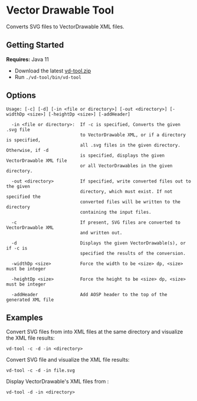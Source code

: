 # Vector Drawable Tool

Converts SVG files to VectorDrawable XML files.

## Getting Started

__Requires:__ Java 11

- Download the latest [vd-tool.zip](https://github.com/ArthurYidi/vector-drawable-tool/releases/latest)
- Run `./vd-tool/bin/vd-tool`

## Options


```
Usage: [-c] [-d] [-in <file or directory>] [-out <directory>] [-widthDp <size>] [-heightDp <size>] [-addHeader]
```

```
  -in <file or directory>:  If -c is specified, Converts the given .svg file 
                            to VectorDrawable XML, or if a directory is specified,
                            all .svg files in the given directory. Otherwise, if -d
                            is specified, displays the given VectorDrawable XML file
                            or all VectorDrawables in the given directory.
                            
  -out <directory>          If specified, write converted files out to the given
                            directory, which must exist. If not specified the
                            converted files will be written to the directory
                            containing the input files.                        
                        
  -c                        If present, SVG files are converted to VectorDrawable XML
                            and written out.
                            
  -d                        Displays the given VectorDrawable(s), or if -c is
                            specified the results of the conversion.
                            
  -widthDp <size>           Force the width to be <size> dp, <size> must be integer
  
  -heightDp <size>          Force the height to be <size> dp, <size> must be integer
  
  -addHeader                Add AOSP header to the top of the generated XML file
```

## Examples                

Convert SVG files from <directory> into XML files at the same directory and visualize the XML file results:
```
vd-tool -c -d -in <directory> 
```

Convert SVG file and visualize the XML file results:
```
vd-tool -c -d -in file.svg 
```

Display VectorDrawable's XML files from <directory>:
```  
vd-tool -d -in <directory>
```

